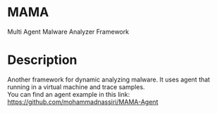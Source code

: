 # MAMA
Multi Agent Malware Analyzer Framework

# Description
Another framework for dynamic analyzing malware. It uses agent that running in a virtual machine and trace samples.  
You can find an agent example in this link:
https://github.com/mohammadnassiri/MAMA-Agent
